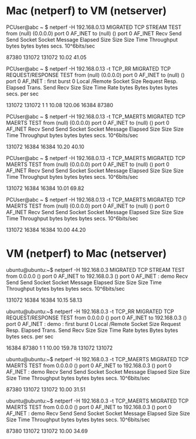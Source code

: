 # Mac (netperf) to VM (netserver)

PCUser@abc ~ $ netperf -H 192.168.0.13
MIGRATED TCP STREAM TEST from (null) (0.0.0.0) port 0 AF_INET to (null) () port 0 AF_INET
Recv   Send    Send
Socket Socket  Message  Elapsed
Size   Size    Size     Time     Throughput
bytes  bytes   bytes    secs.    10^6bits/sec

 87380 131072 131072    10.02      41.05

PCUser@abc ~ $ netperf -H 192.168.0.13 -t TCP_RR
MIGRATED TCP REQUEST/RESPONSE TEST from (null) (0.0.0.0) port 0 AF_INET to (null) () port 0 AF_INET : first burst 0
Local /Remote
Socket Size   Request  Resp.   Elapsed  Trans.
Send   Recv   Size     Size    Time     Rate
bytes  Bytes  bytes    bytes   secs.    per sec

131072 131072 1        1       10.08     120.06
16384  87380

PCUser@abc ~ $ netperf -H 192.168.0.13 -t TCP_MAERTS
MIGRATED TCP MAERTS TEST from (null) (0.0.0.0) port 0 AF_INET to (null) () port 0 AF_INET
Recv   Send    Send
Socket Socket  Message  Elapsed
Size   Size    Size     Time     Throughput
bytes  bytes   bytes    secs.    10^6bits/sec

131072  16384  16384    10.20      40.10

PCUser@abc ~ $ netperf -H 192.168.0.13 -t TCP_MAERTS
MIGRATED TCP MAERTS TEST from (null) (0.0.0.0) port 0 AF_INET to (null) () port 0 AF_INET
Recv   Send    Send
Socket Socket  Message  Elapsed
Size   Size    Size     Time     Throughput
bytes  bytes   bytes    secs.    10^6bits/sec

131072  16384  16384    10.01      69.82

PCUser@abc ~ $ netperf -H 192.168.0.13 -t TCP_MAERTS
MIGRATED TCP MAERTS TEST from (null) (0.0.0.0) port 0 AF_INET to (null) () port 0 AF_INET
Recv   Send    Send
Socket Socket  Message  Elapsed
Size   Size    Size     Time     Throughput
bytes  bytes   bytes    secs.    10^6bits/sec

131072  16384  16384    10.00      44.20

# VM (netperf) to Mac (netserver)

ubuntu@ubuntu:~$ netperf -H 192.168.0.3
MIGRATED TCP STREAM TEST from 0.0.0.0 () port 0 AF_INET to 192.168.0.3 () port 0 AF_INET : demo
Recv   Send    Send
Socket Socket  Message  Elapsed
Size   Size    Size     Time     Throughput
bytes  bytes   bytes    secs.    10^6bits/sec

131072  16384  16384    10.15      58.13


ubuntu@ubuntu:~$ netperf -H 192.168.0.3 -t TCP_RR
MIGRATED TCP REQUEST/RESPONSE TEST from 0.0.0.0 () port 0 AF_INET to 192.168.0.3 () port 0 AF_INET : demo : first burst 0
Local /Remote
Socket Size   Request  Resp.   Elapsed  Trans.
Send   Recv   Size     Size    Time     Rate
bytes  Bytes  bytes    bytes   secs.    per sec

16384  87380  1        1       10.00     159.78
131072 131072

ubuntu@ubuntu:~$ netperf -H 192.168.0.3 -t TCP_MAERTS
MIGRATED TCP MAERTS TEST from 0.0.0.0 () port 0 AF_INET to 192.168.0.3 () port 0 AF_INET : demo
Recv   Send    Send
Socket Socket  Message  Elapsed
Size   Size    Size     Time     Throughput
bytes  bytes   bytes    secs.    10^6bits/sec

 87380 131072 131072    10.00      31.51

ubuntu@ubuntu:~$ netperf -H 192.168.0.3 -t TCP_MAERTS
MIGRATED TCP MAERTS TEST from 0.0.0.0 () port 0 AF_INET to 192.168.0.3 () port 0 AF_INET : demo
Recv   Send    Send
Socket Socket  Message  Elapsed
Size   Size    Size     Time     Throughput
bytes  bytes   bytes    secs.    10^6bits/sec

 87380 131072 131072    10.00      34.69